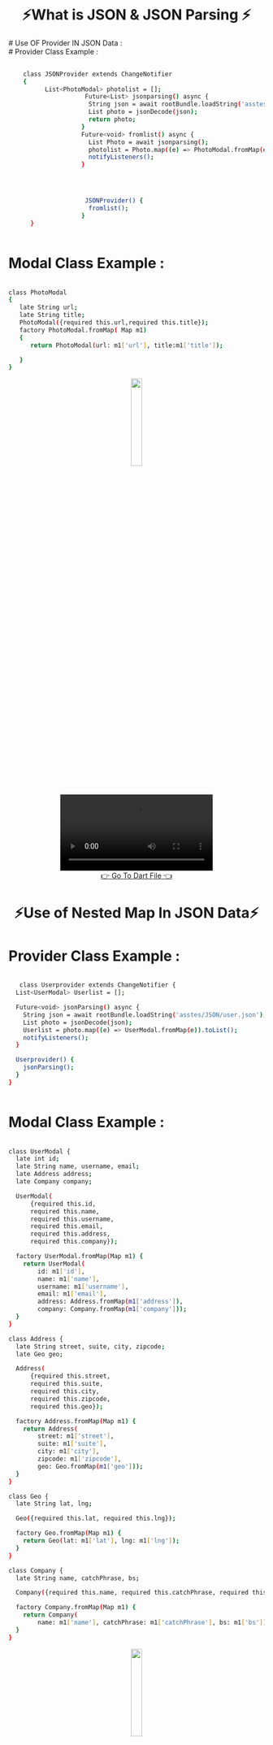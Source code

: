 <h1 align="center">⚡What is JSON & JSON Parsing ⚡</h1>
# Use OF  Provider IN JSON Data : <br>
# Provider Class Example :


```bash
                  
    class JSONProvider extends ChangeNotifier 
    {
          List<PhotoModal> photolist = [];
                     Future<List> jsonparsing() async {
                      String json = await rootBundle.loadString('asstes/JSON/photo.json');
                      List photo = jsonDecode(json);
                      return photo;
                    }
                    Future<void> fromlist() async {
                      List Photo = await jsonparsing();
                      photolist = Photo.map((e) => PhotoModal.fromMap(e)).toList();
                      notifyListeners();
                    }




                     JSONProvider() {
                      fromlist();
                    }
      }



```

# Modal Class Example :



```bash
 
class PhotoModal
{
   late String url;
   late String title;
   PhotoModal({required this.url,required this.title});
   factory PhotoModal.fromMap( Map m1)
   {
      return PhotoModal(url: m1['url'], title:m1['title']);

   }
}

```
<div align="center">
  <img src="https://github.com/harshdusane2103/CH-8_JSON_Parsing/blob/master/json.png" width=21%,heigth=35%>

</div>
<div align = "center">
  <video src="https://github.com/user-attachments/assets/63629090-b671-4409-9944-3d5293941a78">
</div>
<div align = "center">
<a  href="https://github.com/harshdusane2103/CH-8_JSON_Parsing/tree/master/lib/8.1_JSON%20parsing">👉 Go To Dart File 👈</a>
</div>
<h1 align="left"> </h1>


<h1 align="center">⚡Use of Nested Map In JSON Data⚡</h1>

# Provider Class Example :


```bash
                  
   class Userprovider extends ChangeNotifier {
  List<UserModal> Userlist = [];

  Future<void> jsonParsing() async {
    String json = await rootBundle.loadString('asstes/JSON/user.json');
    List photo = jsonDecode(json);
    Userlist = photo.map((e) => UserModal.fromMap(e)).toList();
    notifyListeners();
  }

  Userprovider() {
    jsonParsing();
  }
}



```

# Modal Class Example :



```bash
 
class UserModal {
  late int id;
  late String name, username, email;
  late Address address;
  late Company company;

  UserModal(
      {required this.id,
      required this.name,
      required this.username,
      required this.email,
      required this.address,
      required this.company});

  factory UserModal.fromMap(Map m1) {
    return UserModal(
        id: m1['id'],
        name: m1['name'],
        username: m1['username'],
        email: m1['email'],
        address: Address.fromMap(m1['address']),
        company: Company.fromMap(m1['company']));
  }
}

class Address {
  late String street, suite, city, zipcode;
  late Geo geo;

  Address(
      {required this.street,
      required this.suite,
      required this.city,
      required this.zipcode,
      required this.geo});

  factory Address.fromMap(Map m1) {
    return Address(
        street: m1['street'],
        suite: m1['suite'],
        city: m1['city'],
        zipcode: m1['zipcode'],
        geo: Geo.fromMap(m1['geo']));
  }
}

class Geo {
  late String lat, lng;

  Geo({required this.lat, required this.lng});

  factory Geo.fromMap(Map m1) {
    return Geo(lat: m1['lat'], lng: m1['lng']);
  }
}

class Company {
  late String name, catchPhrase, bs;

  Company({required this.name, required this.catchPhrase, required this.bs});

  factory Company.fromMap(Map m1) {
    return Company(
        name: m1['name'], catchPhrase: m1['catchPhrase'], bs: m1['bs']);
  }
}


```
<div align = "center">
 <img src="https://github.com/harshdusane2103/CH-8_JSON_Parsing/blob/master/user.png" width=21%,heigth=35%,align="center">
</div>
<div align = "center">
  <video src="https://github.com/user-attachments/assets/c26f9b93-e467-48c4-9e12-6103b56cbd07">
</div>
<div align = "center">
<a  href="https://github.com/harshdusane2103/CH-8_JSON_Parsing/tree/master/lib/User_JSON">👉 Go To Dart File 👈</a>
</div>




<h1 align="center">⚡8.3 Json Data Parsing⚡</h1>

# Provider Class Example :


```bash
       

class PostProvider extends ChangeNotifier
{
  late PostModal postModal;

  Future<void> initModal()
  async {
    String json = await rootBundle.loadString('asstes/JSON/post.json');
    final response = jsonDecode(json);
    postModal = PostModal.fromJson(response);
    notifyListeners();
  }

  PostProvider()
  {
    initModal();
  }
}


          
   

```

# Modal Class Example :



```bash
 


class PostModal {
  late int total, skip, limit;
  late List<Post> posts;

  PostModal(
      {required this.total,
        required this.skip,
        required this.limit,
        required this.posts});

  factory PostModal.fromJson(Map m1) {
    return PostModal(
        total: m1['total'],
        skip: m1['skip'],
        limit: m1['limit'],
        posts: (m1['posts'] as List)
            .map(
              (e) => Post.fromJson(e),
        )
            .toList());
  }
}

class Post {
  late int id, views, userId;
  late String title, body;
  late List tags;
  late Reaction reaction;

  Post(
      {required this.id,
        required this.views,
        required this.userId,
        required this.title,
        required this.body,
        required this.tags,
        required this.reaction});

  factory Post.fromJson(Map m1) {
    return Post(
        id: m1['id'],
        views: m1['views'],
        userId: m1['userId'],
        title: m1['title'],
        body: m1['body'],
        tags: m1['tags'],
        reaction: Reaction.fromJson(m1['reactions']));
  }
}

class Reaction {
  late int likes, dislikes;

  Reaction({required this.likes, required this.dislikes});

  factory Reaction.fromJson(Map m1) {
    return Reaction(likes: m1['likes'], dislikes: m1['dislikes']);
  }
}

```
<div align = "center">
 <img src="https://github.com/harshdusane2103/CH-8_JSON_Parsing/blob/master/post.png" width=21%,heigth=35%,align="center">
</div>
<div align = "center">
  <video src="
https://github.com/user-attachments/assets/fe5215d6-28c7-4d0d-9607-dc4ae53b9d04">
</div>
<div align = "center">
<a  href="https://github.com/harshdusane2103/CH-8_JSON_Parsing/tree/master/lib/Post">👉 Go To Dart File 👈</a>




</div>


